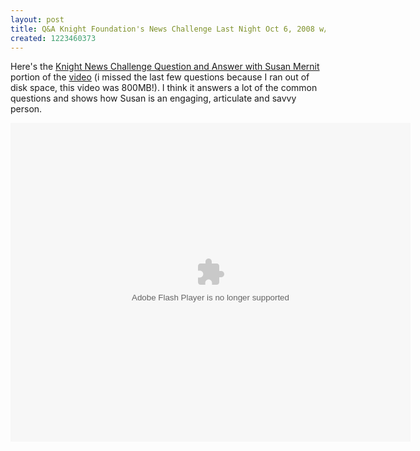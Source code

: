 ```yaml
---
layout: post
title: Q&A Knight Foundation's News Challenge Last Night Oct 6, 2008 w/Susan Mernit
created: 1223460373
---
```

<p>
Here's the <a href="/archives/2008/10/07/knight-foundations-news-challenge-last-night-oct-6-2008-wsusan-mernit">Knight News Challenge Question and Answer with Susan Mernit</a> portion of the <a href="http://blip.tv/file/1332592">video</a> (i missed the last few questions because I ran out of disk space, this video was 800MB!). I think it answers a lot of the common questions and shows how Susan is an engaging, articulate and savvy person.
</p>
<embed src="http://blip.tv/play/AdHdJ4gb" type="application/x-shockwave-flash" width="640" height="510" allowscriptaccess="always" allowfullscreen="true"></embed> 
